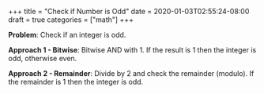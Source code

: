 +++
title = "Check if Number is Odd"
date = 2020-01-03T02:55:24-08:00
draft = true
categories = ["math"]
+++

**Problem**: Check if an integer is odd.

**Approach 1 - Bitwise**: Bitwise AND with 1. If the result is 1 then the integer is odd, otherwise even.

**Approach 2 - Remainder**: Divide by 2 and check the remainder (modulo). If the remainder is 1 then the integer is odd.
